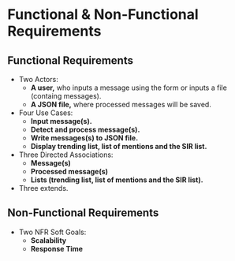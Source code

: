 # Functional & Non-Functional Requirements

## Functional Requirements
- Two Actors: 
  - **A user,** who inputs a message using the form or inputs a file (containg messages).
  - **A JSON file,** where processed messages will be saved.
- Four Use Cases:
  - **Input message(s).**
  - **Detect and process message(s).**
  - **Write messages(s) to JSON file.**
  - **Display trending list, list of mentions and the SIR list.**
- Three Directed Associations:
  - **Message(s)**
  - **Processed message(s)**
  - **Lists (trending list, list of mentions and the SIR list).**
- Three extends.

## Non-Functional Requirements
- Two NFR Soft Goals:
  - **Scalability**
  - **Response Time**
